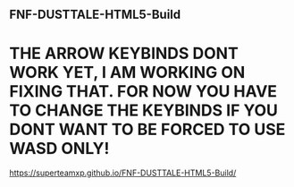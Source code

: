 ## FNF-DUSTTALE-HTML5-Build
# THE ARROW KEYBINDS DONT WORK YET, I AM WORKING ON FIXING THAT. FOR NOW YOU HAVE TO CHANGE THE KEYBINDS IF YOU DONT WANT TO BE FORCED TO USE WASD ONLY!
https://superteamxp.github.io/FNF-DUSTTALE-HTML5-Build/
